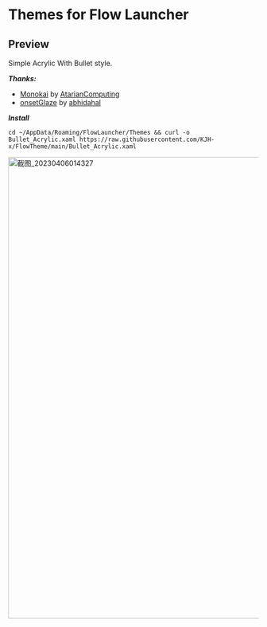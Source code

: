 # Themes for Flow Launcher

## Preview

Simple Acrylic With Bullet style.

***Thanks:***
- [Monokai](https://github.com/AtarianComputing/Monokai.flow) by [AtarianComputing](https://github.com/AtarianComputing)
- [onsetGlaze](https://github.com/abhidahal/onsetGlaze.flow) by [abhidahal](https://github.com/abhidahal)

***Install***
```
cd ~/AppData/Roaming/FlowLauncher/Themes && curl -o Bullet_Acrylic.xaml https://raw.githubusercontent.com/KJH-x/FlowTheme/main/Bullet_Acrylic.xaml
```
<img width="927" alt="截图_20230406014327" src="https://user-images.githubusercontent.com/53437291/230161694-4024b690-9d9c-4f9d-b15d-045353a69934.png">
